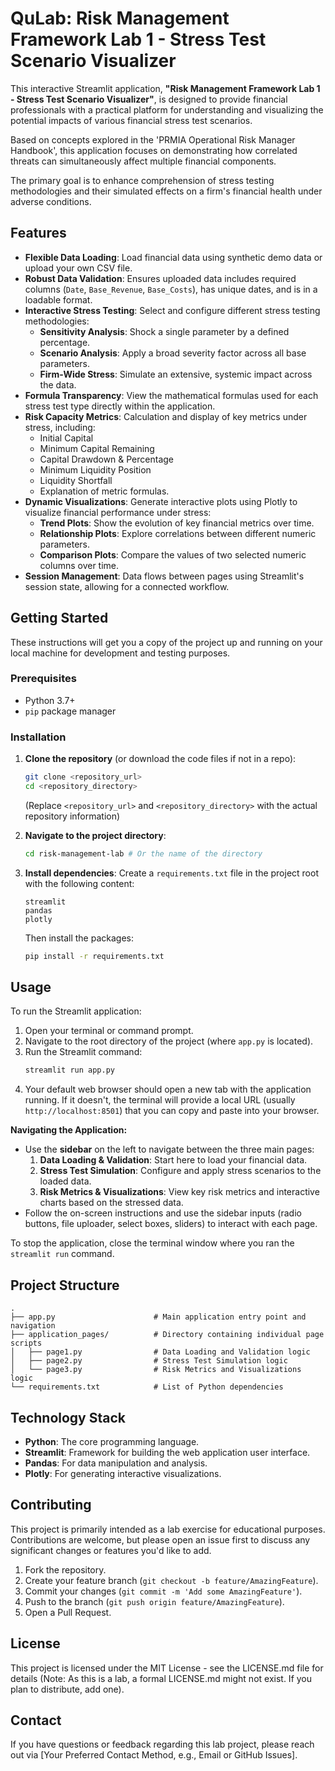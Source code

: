 # QuLab: Risk Management Framework Lab 1 - Stress Test Scenario Visualizer

This interactive Streamlit application, **"Risk Management Framework Lab 1 - Stress Test Scenario Visualizer"**, is designed to provide financial professionals with a practical platform for understanding and visualizing the potential impacts of various financial stress test scenarios.

Based on concepts explored in the 'PRMIA Operational Risk Manager Handbook', this application focuses on demonstrating how correlated threats can simultaneously affect multiple financial components.

The primary goal is to enhance comprehension of stress testing methodologies and their simulated effects on a firm's financial health under adverse conditions.

## Features

*   **Flexible Data Loading**: Load financial data using synthetic demo data or upload your own CSV file.
*   **Robust Data Validation**: Ensures uploaded data includes required columns (`Date`, `Base_Revenue`, `Base_Costs`), has unique dates, and is in a loadable format.
*   **Interactive Stress Testing**: Select and configure different stress testing methodologies:
    *   **Sensitivity Analysis**: Shock a single parameter by a defined percentage.
    *   **Scenario Analysis**: Apply a broad severity factor across all base parameters.
    *   **Firm-Wide Stress**: Simulate an extensive, systemic impact across the data.
*   **Formula Transparency**: View the mathematical formulas used for each stress test type directly within the application.
*   **Risk Capacity Metrics**: Calculation and display of key metrics under stress, including:
    *   Initial Capital
    *   Minimum Capital Remaining
    *   Capital Drawdown & Percentage
    *   Minimum Liquidity Position
    *   Liquidity Shortfall
    *   Explanation of metric formulas.
*   **Dynamic Visualizations**: Generate interactive plots using Plotly to visualize financial performance under stress:
    *   **Trend Plots**: Show the evolution of key financial metrics over time.
    *   **Relationship Plots**: Explore correlations between different numeric parameters.
    *   **Comparison Plots**: Compare the values of two selected numeric columns over time.
*   **Session Management**: Data flows between pages using Streamlit's session state, allowing for a connected workflow.

## Getting Started

These instructions will get you a copy of the project up and running on your local machine for development and testing purposes.

### Prerequisites

*   Python 3.7+
*   `pip` package manager

### Installation

1.  **Clone the repository** (or download the code files if not in a repo):
    ```bash
    git clone <repository_url>
    cd <repository_directory>
    ```
    (Replace `<repository_url>` and `<repository_directory>` with the actual repository information)

2.  **Navigate to the project directory**:
    ```bash
    cd risk-management-lab # Or the name of the directory
    ```

3.  **Install dependencies**:
    Create a `requirements.txt` file in the project root with the following content:
    ```
    streamlit
    pandas
    plotly
    ```
    Then install the packages:
    ```bash
    pip install -r requirements.txt
    ```

## Usage

To run the Streamlit application:

1.  Open your terminal or command prompt.
2.  Navigate to the root directory of the project (where `app.py` is located).
3.  Run the Streamlit command:
    ```bash
    streamlit run app.py
    ```
4.  Your default web browser should open a new tab with the application running. If it doesn't, the terminal will provide a local URL (usually `http://localhost:8501`) that you can copy and paste into your browser.

**Navigating the Application:**

*   Use the **sidebar** on the left to navigate between the three main pages:
    1.  **Data Loading & Validation**: Start here to load your financial data.
    2.  **Stress Test Simulation**: Configure and apply stress scenarios to the loaded data.
    3.  **Risk Metrics & Visualizations**: View key risk metrics and interactive charts based on the stressed data.
*   Follow the on-screen instructions and use the sidebar inputs (radio buttons, file uploader, select boxes, sliders) to interact with each page.

To stop the application, close the terminal window where you ran the `streamlit run` command.

## Project Structure

```
.
├── app.py                      # Main application entry point and navigation
├── application_pages/          # Directory containing individual page scripts
│   ├── page1.py                # Data Loading and Validation logic
│   ├── page2.py                # Stress Test Simulation logic
│   └── page3.py                # Risk Metrics and Visualizations logic
└── requirements.txt            # List of Python dependencies
```

## Technology Stack

*   **Python**: The core programming language.
*   **Streamlit**: Framework for building the web application user interface.
*   **Pandas**: For data manipulation and analysis.
*   **Plotly**: For generating interactive visualizations.

## Contributing

This project is primarily intended as a lab exercise for educational purposes. Contributions are welcome, but please open an issue first to discuss any significant changes or features you'd like to add.

1.  Fork the repository.
2.  Create your feature branch (`git checkout -b feature/AmazingFeature`).
3.  Commit your changes (`git commit -m 'Add some AmazingFeature'`).
4.  Push to the branch (`git push origin feature/AmazingFeature`).
5.  Open a Pull Request.

## License

This project is licensed under the MIT License - see the LICENSE.md file for details (Note: As this is a lab, a formal LICENSE.md might not exist. If you plan to distribute, add one).

## Contact

If you have questions or feedback regarding this lab project, please reach out via [Your Preferred Contact Method, e.g., Email or GitHub Issues].

